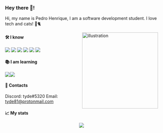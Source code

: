 ### Hey there 👋!

<p>
Hi, my name is Pedro Henrique, I am a software development student. I love tech and cats! 🚀🐈

<img 
alt="illustration"
align="right"
width="250"
src="https://raw.githubusercontent.com/tyde81/tyde81/5b9bfe3a115f0964b9766208879e8b8c0f937297/icons/illustration.svg" />
</p>

#### 🛠️ I know

![](https://raw.githubusercontent.com/tyde81/tyde81/main/icons/nodejs.png) ![](https://raw.githubusercontent.com/tyde81/tyde81/main/icons/typescript.png) ![](https://raw.githubusercontent.com/tyde81/tyde81/main/icons/react.png) ![](https://raw.githubusercontent.com/tyde81/tyde81/main/icons/vue.png) ![](https://raw.githubusercontent.com/tyde81/tyde81/main/icons/html.png) ![](https://raw.githubusercontent.com/tyde81/tyde81/main/icons/css.png)

#### 📚 I am learning
![](https://raw.githubusercontent.com/tyde81/tyde81/main/icons/elixir.png)![](https://raw.githubusercontent.com/tyde81/tyde81/main/icons/phoenix.png)

####  👤 Contacts

Discord: tyde#5320
Email: tyde81@protonmail.com

#### 📈 My stats

<p align="center">
<img src="https://github-readme-stats.vercel.app/api?username=tyde81&show_icons=true&theme=dark" />
</p>
